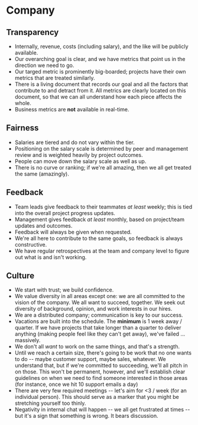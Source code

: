 # Company

## Transparency

* Internally, revenue, costs (including salary), and the like will be publicly available.
* Our overarching goal is clear, and we have metrics that point us in the direction we need to go.
* Our targed metric is prominently big-boarded; projects have their own metrics that are treated similarly.
* There is a living document that records our goal and all the factors that contribute to and detract from it. All metrics are clearly located on this document, so that we can all understand how each piece affects the whole.
* Business metrics are **not** available in real-time.

## Fairness

* Salaries are tiered and do not vary within the tier.
* Positioning on the salary scale is determined by peer and management review and is weighted heavily by project outcomes.
* People can move down the salary scale as well as up.
* There is no curve or ranking; if we're all amazing, then we all get treated the same (amazingly).

## Feedback

* Team leads give feedback to their teammates *at least* weekly; this is tied into the overall project progress updates.
* Management gives feedback *at least* monthly, based on project/team updates and outcomes.
* Feedback will always be given when requested.
* We're all here to contribute to the same goals, so feedback is always constructive.
* We have regular retrospectives at the team and company level to figure out what is and isn't working.

## Culture

* We start with trust; we build confidence.
* We value diversity in all areas except one: we are all committed to the vision of the company. We all want to succeed, together. We seek out diversity of background, opinion, and work interests in our hires.
* We are a distributed company; communication is key to our success.
* Vacations are built into the schedule. The **minimum** is 1 week away / quarter. If we have projects that take longer than a quarter to deliver anything (making people feel like they can't get away), we've failed ... massively.
* We don't all *want* to work on the same things, and that's a strength.
* Until we reach a certain size, there's going to be work that no one wants to do -- maybe customer support, maybe sales, whatever. We understand that, but if we're committed to succeeding, we'll all pitch in on those. This won't be permanent, however, and we'll establish clear guidelines on when we need to find someone interested in those areas (for instance, once we hit 10 support emails a day)
* There are very few required meetings -- let's aim for <3 / week (for an individual person). This should serve as a marker that you might be stretching yourself too thinly.
* Negativity in internal chat will happen -- we all get frustrated at times -- but it's a sign that something is wrong. It bears discussion.
